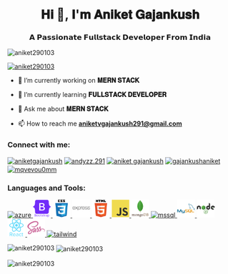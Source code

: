   <h1 align="center">𝐇𝐢 👋, 𝐈'𝐦 𝐀𝐧𝐢𝐤𝐞𝐭 𝐆𝐚𝐣𝐚𝐧𝐤𝐮𝐬𝐡</h1>
<h3 align="center">𝗔 𝗣𝗮𝘀𝘀𝗶𝗼𝗻𝗮𝘁𝗲 𝗙𝘂𝗹𝗹𝘀𝘁𝗮𝗰𝗸 𝗗𝗲𝘃𝗲𝗹𝗼𝗽𝗲𝗿 𝗙𝗿𝗼𝗺 𝗜𝗻𝗱𝗶𝗮</h3>

<p align="left"> <img src="https://komarev.com/ghpvc/?username=aniket290103&label=Profile%20views&color=0e75b6&style=flat" alt="aniket290103" /> </p>

<p align="left"> <a href="https://github.com/ryo-ma/github-profile-trophy"><img src="https://github-profile-trophy.vercel.app/?username=aniket290103" alt="aniket290103" /></a> </p>

- 🔭 I’m currently working on **𝐌𝐄𝐑𝐍 𝐒𝐓𝐀𝐂𝐊**

- 🌱 I’m currently learning **𝐅𝐔𝐋𝐋𝐒𝐓𝐀𝐂𝐊 𝐃𝐄𝐕𝐄𝐋𝐎𝐏𝐄𝐑**

- 💬 Ask me about **𝐌𝐄𝐑𝐍 𝐒𝐓𝐀𝐂𝐊**

- 📫 How to reach me **aniketvgajankush291@gmail.com**

<h3 align="left">Connect with me:</h3>
<p align="left">
<a href="https://linkedin.com/in/aniketgajankush" target="blank"><img align="center" src="https://raw.githubusercontent.com/rahuldkjain/github-profile-readme-generator/master/src/images/icons/Social/linked-in-alt.svg" alt="aniketgajankush" height="30" width="40" /></a>
<a href="https://instagram.com/andyzz.291" target="blank"><img align="center" src="https://raw.githubusercontent.com/rahuldkjain/github-profile-readme-generator/master/src/images/icons/Social/instagram.svg" alt="andyzz.291" height="30" width="40" /></a>
<a href="https://www.codechef.com/users/adapt_ducks_40" target="blank"><img align="center" src="https://cdn.jsdelivr.net/npm/simple-icons@3.1.0/icons/codechef.svg" alt="aniket gajankush" height="30" width="40" /></a>
<a href="https://www.hackerrank.com/profile/gajankushaniket" target="blank"><img align="center" src="https://raw.githubusercontent.com/rahuldkjain/github-profile-readme-generator/master/src/images/icons/Social/hackerrank.svg" alt="gajankushaniket" height="30" width="40" /></a>
<a href="https://www.leetcode.com/mqvevou0mm" target="blank"><img align="center" src="https://raw.githubusercontent.com/rahuldkjain/github-profile-readme-generator/master/src/images/icons/Social/leet-code.svg" alt="mqvevou0mm" height="30" width="40" /></a>
</p>

<h3 align="left">Languages and Tools:</h3>
<p align="left"> <a href="https://azure.microsoft.com/en-in/" target="_blank" rel="noreferrer"> <img src="https://www.vectorlogo.zone/logos/microsoft_azure/microsoft_azure-icon.svg" alt="azure" width="40" height="40"/> </a> <a href="https://getbootstrap.com" target="_blank" rel="noreferrer"> <img src="https://raw.githubusercontent.com/devicons/devicon/master/icons/bootstrap/bootstrap-plain-wordmark.svg" alt="bootstrap" width="40" height="40"/> </a> <a href="https://www.w3schools.com/css/" target="_blank" rel="noreferrer"> <img src="https://raw.githubusercontent.com/devicons/devicon/master/icons/css3/css3-original-wordmark.svg" alt="css3" width="40" height="40"/> </a> <a href="https://expressjs.com" target="_blank" rel="noreferrer"> <img src="https://raw.githubusercontent.com/devicons/devicon/master/icons/express/express-original-wordmark.svg" alt="express" width="40" height="40"/> </a> <a href="https://www.w3.org/html/" target="_blank" rel="noreferrer"> <img src="https://raw.githubusercontent.com/devicons/devicon/master/icons/html5/html5-original-wordmark.svg" alt="html5" width="40" height="40"/> </a> <a href="https://developer.mozilla.org/en-US/docs/Web/JavaScript" target="_blank" rel="noreferrer"> <img src="https://raw.githubusercontent.com/devicons/devicon/master/icons/javascript/javascript-original.svg" alt="javascript" width="40" height="40"/> </a> <a href="https://www.mongodb.com/" target="_blank" rel="noreferrer"> <img src="https://raw.githubusercontent.com/devicons/devicon/master/icons/mongodb/mongodb-original-wordmark.svg" alt="mongodb" width="40" height="40"/> </a> <a href="https://www.microsoft.com/en-us/sql-server" target="_blank" rel="noreferrer"> <img src="https://www.svgrepo.com/show/303229/microsoft-sql-server-logo.svg" alt="mssql" width="40" height="40"/> </a> <a href="https://www.mysql.com/" target="_blank" rel="noreferrer"> <img src="https://raw.githubusercontent.com/devicons/devicon/master/icons/mysql/mysql-original-wordmark.svg" alt="mysql" width="40" height="40"/> </a> <a href="https://nodejs.org" target="_blank" rel="noreferrer"> <img src="https://raw.githubusercontent.com/devicons/devicon/master/icons/nodejs/nodejs-original-wordmark.svg" alt="nodejs" width="40" height="40"/> </a> <a href="https://reactjs.org/" target="_blank" rel="noreferrer"> <img src="https://raw.githubusercontent.com/devicons/devicon/master/icons/react/react-original-wordmark.svg" alt="react" width="40" height="40"/> </a> <a href="https://sass-lang.com" target="_blank" rel="noreferrer"> <img src="https://raw.githubusercontent.com/devicons/devicon/master/icons/sass/sass-original.svg" alt="sass" width="40" height="40"/> </a> <a href="https://tailwindcss.com/" target="_blank" rel="noreferrer"> <img src="https://www.vectorlogo.zone/logos/tailwindcss/tailwindcss-icon.svg" alt="tailwind" width="40" height="40"/> </a> </p>

<p><img align="left" src="https://github-readme-stats.vercel.app/api/top-langs?username=aniket290103&show_icons=true&locale=en&layout=compact" alt="aniket290103" /></p>

<p>&nbsp;<img align="center" src="https://github-readme-stats.vercel.app/api?username=aniket290103&show_icons=true&locale=en" alt="aniket290103" /></p>

<p><img align="center" src="https://github-readme-streak-stats.herokuapp.com/?user=aniket290103&" alt="aniket290103" /></p>
